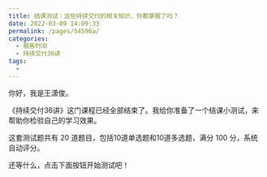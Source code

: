 ```yaml
---
title: 结课测试｜这些持续交付的相关知识，你都掌握了吗？
date: 2022-03-09 14:09:33
permalink: /pages/54596a/
categories:
  - 极客时间
  - 持续交付36讲
tags:
  - 
---
```

<p>你好，我是王潇俊。</p><p>《持续交付36讲》这门课程已经全部结束了。我给你准备了一个结课小测试，来帮助你检验自己的学习效果。</p><p>这套测试题共有 20 道题目，包括10道单选题和10道多选题，满分 100 分，系统自动评分。</p><p>还等什么，点击下面按钮开始测试吧！</p><p><a href="http://time.geekbang.org/quiz/intro?act_id=105&exam_id=222"><img src="https://static001.geekbang.org/resource/image/28/a4/28d1be62669b4f3cc01c36466bf811a4.png?wh=1142*201" alt=""></a></p><!-- [[[read_end]]] -->